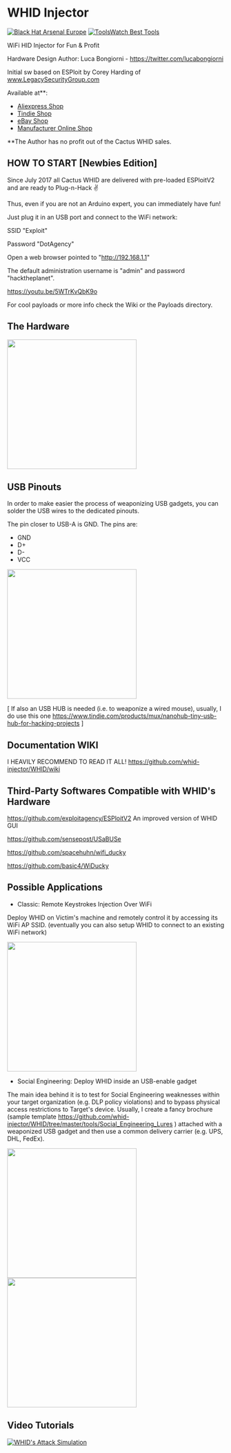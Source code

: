 # WHID Injector #


[![Black Hat Arsenal Europe](https://github.com/toolswatch/badges/blob/master/arsenal/europe/2017.svg)](http://www.toolswatch.org/2018/01/black-hat-arsenal-top-10-security-tools/) [![ToolsWatch Best Tools](https://github.com/toolswatch/badges/blob/master/toptools/2017.svg)](http://www.toolswatch.org/2018/01/black-hat-arsenal-top-10-security-tools/)


WiFi HID Injector for Fun & Profit

Hardware Design Author: Luca Bongiorni - https://twitter.com/lucabongiorni

Initial sw based on ESPloit by Corey Harding of www.LegacySecurityGroup.com

Available at**:

* [Aliexpress Shop](https://www.aliexpress.com/item/Cactus-Micro-compatible-board-plus-WIFI-chip-esp8266-for-atmega32u4/32318391529.html)
* [Tindie Shop](https://www.tindie.com/products/aprbrother/cactus-whid-wifi-hid-injector-usb-rubberducky)
* [eBay Shop](https://www.ebay.com/sch/camealone/m.html)
* [Manufacturer Online Shop](https://blog.aprbrother.com/product/cactus-whid)

**The Author has no profit out of the Cactus WHID sales.

## HOW TO START [Newbies Edition] ##

Since July 2017 all Cactus WHID are delivered with pre-loaded ESPloitV2 and are ready to Plug-n-Hack ✌

Thus, even if you are not an Arduino expert, you can immediately have fun!

Just plug it in an USB port and connect to the WiFi network:

SSID "Exploit" 

Password "DotAgency"

Open a web browser pointed to "http://192.168.1.1"

The default administration username is "admin" and password "hacktheplanet".

https://youtu.be/5WTrKvQbK9o

For cool payloads or more info check the Wiki or the Payloads directory.

## The Hardware ##

<img src="https://raw.githubusercontent.com/whid-injector/WHID/master/tools/images/collage.jpg" width="300">


## USB Pinouts ##

In order to make easier the process of weaponizing USB gadgets, you can solder the USB wires to the dedicated pinouts.

The pin closer to USB-A is GND. The pins are:

* GND 
* D+ 
* D-  
* VCC 

<img src="https://raw.githubusercontent.com/whid-injector/WHID/master/tools/hardware/p2-usb-pinout.png" width="300">

[ If also an USB HUB is needed (i.e. to weaponize a wired mouse), usually, I do use this one https://www.tindie.com/products/mux/nanohub-tiny-usb-hub-for-hacking-projects ]

## Documentation WIKI ##

I HEAVILY RECOMMEND TO READ IT ALL!
https://github.com/whid-injector/WHID/wiki

## Third-Party Softwares Compatible with WHID's Hardware ##

https://github.com/exploitagency/ESPloitV2  An improved version of WHID GUI

https://github.com/sensepost/USaBUSe

https://github.com/spacehuhn/wifi_ducky

https://github.com/basic4/WiDucky


## Possible Applications ##

- Classic: Remote Keystrokes Injection Over WiFi

Deploy WHID on Victim's machine and remotely control it by  accessing its WiFi AP SSID. (eventually you can also setup WHID to connect to an existing WiFi network)

<img src="https://raw.githubusercontent.com/whid-injector/WHID/master/tools/images/WHID_GUI.png" width="300">

- Social Engineering: Deploy WHID inside an USB-enable gadget

The main idea behind it is to test for Social Engineering weaknesses within your target organization (e.g. DLP policy violations) and to bypass physical access restrictions to Target's device.
Usually, I create a fancy brochure (sample template https://github.com/whid-injector/WHID/tree/master/tools/Social_Engineering_Lures ) attached with a weaponized USB gadget and then use a common delivery carrier (e.g. UPS, DHL, FedEx).

<img src="https://raw.githubusercontent.com/whid-injector/WHID/master/tools/images/Weaponized_PlasmaBall.png" width="300">

<img src="https://raw.githubusercontent.com/whid-injector/WHID/master/tools/images/Brochure_front.jpg" width="300">

## Video Tutorials ##

[![WHID's Attack Simulation](https://raw.githubusercontent.com/whid-injector/WHID/master/tools/images/snapshot_youtube_2.jpg)](https://www.youtube.com/watch?v=U-TtobZXJcw)
